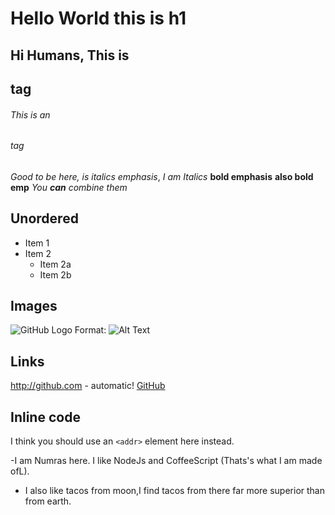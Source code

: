 # Hello World this is h1 
## Hi Humans, This is <h2> tag
###### This is an <h6> tag

*Good to be here, is italics emphasis*,
_I am Italics_
**bold emphasis**
__also bold emp__
_You **can** combine them_

## Unordered 
* Item 1
* Item 2
  * Item 2a
  * Item 2b

## Images
![GitHub Logo](/images/logo.png)
Format: ![Alt Text](url)

## Links
http://github.com - automatic!
[GitHub](http://github.com)

## Inline code 
I think you should use an
`<addr>` element here instead.

 -I am Numras here. I like NodeJs and CoffeeScript (Thats's what I am made ofL).
  - I also like tacos from moon,I find tacos from there far more superior than from earth.
